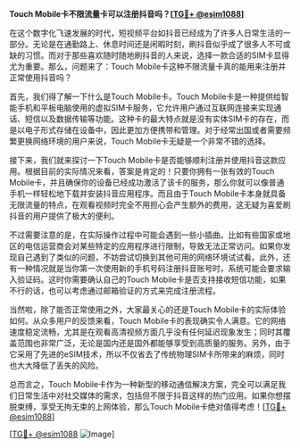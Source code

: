 **Touch Mobile卡不限流量卡可以注册抖音吗？[[TG💪+ @esim1088](https://t.me/s/esim1088)]**

在这个数字化飞速发展的时代，短视频平台如抖音已经成为了许多人日常生活的一部分。无论是在通勤路上、休息时间还是闲暇时刻，刷抖音似乎成了很多人不可或缺的习惯。而对于那些喜欢随时随地刷抖音的人来说，选择一款合适的SIM卡显得尤为重要。那么，问题来了：Touch Mobile卡这种不限流量卡真的能用来注册并正常使用抖音吗？

首先，我们得了解一下什么是Touch Mobile卡。Touch Mobile卡是一种提供给智能手机和平板电脑使用的虚拟SIM卡服务，它允许用户通过互联网连接来实现通话、短信以及数据传输等功能。这种卡的最大特点就是没有实体SIM卡的存在，而是以电子形式存储在设备中，因此更加方便携带和管理。对于经常出国或者需要频繁更换网络环境的用户来说，Touch Mobile卡无疑是一个非常不错的选择。

接下来，我们就来探讨一下Touch Mobile卡是否能够顺利注册并使用抖音这款应用。根据目前的实际情况来看，答案是肯定的！只要你拥有一张有效的Touch Mobile卡，并且确保你的设备已经成功激活了该卡的服务，那么你就可以像普通手机一样轻松地下载并安装抖音应用程序。而且由于Touch Mobile卡本身就具备无限流量的特点，在观看视频时完全不用担心会产生额外的费用，这无疑为喜爱刷抖音的用户提供了极大的便利。

不过需要注意的是，在实际操作过程中可能会遇到一些小插曲。比如有些国家或地区的电信运营商会对某些特定的应用程序进行限制，导致无法正常访问。如果你发现自己遇到了类似的问题，不妨尝试切换到其他可用的网络环境试试看。此外，还有一种情况就是当你第一次使用新的手机号码注册抖音账号时，系统可能会要求输入验证码。这时你需要确认自己的Touch Mobile卡是否支持接收短信功能，如果不行的话，也可以考虑通过邮箱验证的方式来完成注册流程。

当然啦，除了能否正常使用之外，大家最关心的还是Touch Mobile卡的实际体验如何。从众多用户的反馈来看，Touch Mobile卡的表现确实令人满意。它的网络速度稳定流畅，尤其是在观看高清视频方面几乎没有任何延迟现象发生；同时其覆盖范围也非常广泛，无论是国内还是国外都能够享受到高质量的服务。另外，由于它采用了先进的eSIM技术，所以不仅省去了传统物理SIM卡所带来的麻烦，同时也大大降低了丢失的风险。

总而言之，Touch Mobile卡作为一种新型的移动通信解决方案，完全可以满足我们日常生活中对社交媒体的需求，包括但不限于抖音这样的热门应用。如果你想摆脱束缚，享受无拘无束的上网体验，那么Touch Mobile卡绝对值得考虑！[[TG💪+ @esim1088](https://t.me/s/esim1088)]

[[TG💪+ @esim1088](https://t.me/s/esim1088) ![Image](https://i.postimg.cc/4NQfJmqS/Snipaste-2025-05-13-00-14-12.png)]